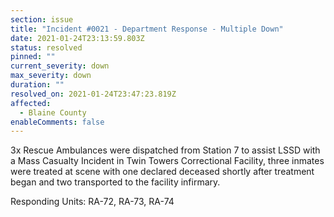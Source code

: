 ```yaml
---
section: issue
title: "Incident #0021 - Department Response - Multiple Down"
date: 2021-01-24T23:13:59.803Z
status: resolved
pinned: ""
current_severity: down
max_severity: down
duration: ""
resolved_on: 2021-01-24T23:47:23.819Z
affected:
  - Blaine County
enableComments: false
---
```

3x Rescue Ambulances were dispatched from Station 7 to assist LSSD with a Mass Casualty Incident in Twin Towers Correctional Facility, three inmates were treated at scene with one declared deceased shortly after treatment began and two transported to the facility infirmary.

Responding Units: RA-72, RA-73, RA-74